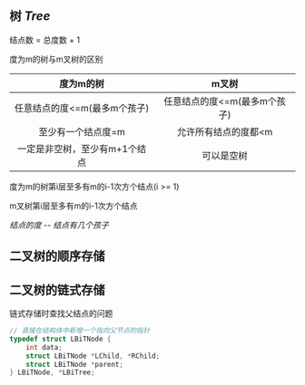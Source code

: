 ## 树 *Tree*

结点数 = 总度数 + 1  

度为m的树与m叉树的区别

| 度为m的树 | m叉树 |
|:------:|:-----:|
| 任意结点的度<=m(最多m个孩子) | 任意结点的度<=m(最多m个孩子) |
| 至少有一个结点度=m | 允许所有结点的度都<m |
| 一定是非空树，至少有m+1个结点| 可以是空树 |

度为m的树第i层至多有m的i-1次方个结点(i >= 1) 

m叉树第i层至多有m的i-1次方个结点

*结点的度 -- 结点有几个孩子*

## 二叉树的顺序存储

## 二叉树的链式存储
链式存储时查找父结点的问题
```c++
// 直接在结构体中新增一个指向父节点的指针
typedef struct LBiTNode {
    int data;
    struct LBiTNode *LChild, *RChild;
    struct LBiTNode *parent;
} LBiTNode, *LBiTree;
```